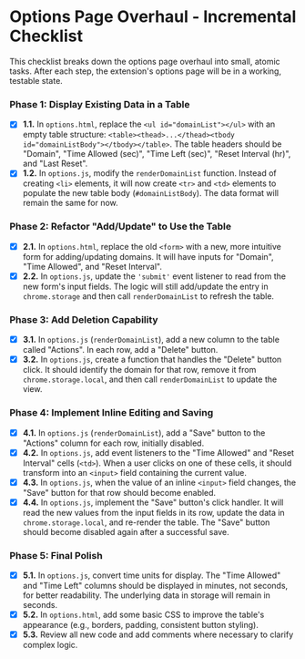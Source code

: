 # Options Page Overhaul - Incremental Checklist

This checklist breaks down the options page overhaul into small, atomic tasks. After each step, the extension's options page will be in a working, testable state.

### Phase 1: Display Existing Data in a Table
*   [x] **1.1.** In `options.html`, replace the `<ul id="domainList"></ul>` with an empty table structure: `<table><thead>...</thead><tbody id="domainListBody"></tbody></table>`. The table headers should be "Domain", "Time Allowed (sec)", "Time Left (sec)", "Reset Interval (hr)", and "Last Reset".
*   [x] **1.2.** In `options.js`, modify the `renderDomainList` function. Instead of creating `<li>` elements, it will now create `<tr>` and `<td>` elements to populate the new table body (`#domainListBody`). The data format will remain the same for now.

### Phase 2: Refactor "Add/Update" to Use the Table
*   [x] **2.1.** In `options.html`, replace the old `<form>` with a new, more intuitive form for adding/updating domains. It will have inputs for "Domain", "Time Allowed", and "Reset Interval".
*   [x] **2.2.** In `options.js`, update the `'submit'` event listener to read from the new form's input fields. The logic will still add/update the entry in `chrome.storage` and then call `renderDomainList` to refresh the table.

### Phase 3: Add Deletion Capability
*   [x] **3.1.** In `options.js` (`renderDomainList`), add a new column to the table called "Actions". In each row, add a "Delete" button.
*   [x] **3.2.** In `options.js`, create a function that handles the "Delete" button click. It should identify the domain for that row, remove it from `chrome.storage.local`, and then call `renderDomainList` to update the view.

### Phase 4: Implement Inline Editing and Saving
*   [x] **4.1.** In `options.js` (`renderDomainList`), add a "Save" button to the "Actions" column for each row, initially disabled.
*   [x] **4.2.** In `options.js`, add event listeners to the "Time Allowed" and "Reset Interval" cells (`<td>`). When a user clicks on one of these cells, it should transform into an `<input>` field containing the current value.
*   [x] **4.3.** In `options.js`, when the value of an inline `<input>` field changes, the "Save" button for that row should become enabled.
*   [x] **4.4.** In `options.js`, implement the "Save" button's click handler. It will read the new values from the input fields in its row, update the data in `chrome.storage.local`, and re-render the table. The "Save" button should become disabled again after a successful save.

### Phase 5: Final Polish
*   [x] **5.1.** In `options.js`, convert time units for display. The "Time Allowed" and "Time Left" columns should be displayed in minutes, not seconds, for better readability. The underlying data in storage will remain in seconds.
*   [x] **5.2.** In `options.html`, add some basic CSS to improve the table's appearance (e.g., borders, padding, consistent button styling).
*   [x] **5.3.** Review all new code and add comments where necessary to clarify complex logic.
